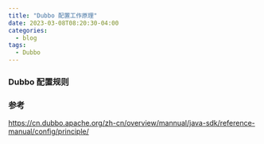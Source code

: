 ```yaml
---
title: "Dubbo 配置工作原理"
date: 2023-03-08T08:20:30-04:00
categories:
  - blog
tags:
  - Dubbo
---
```

### Dubbo 配置规则


### 参考

https://cn.dubbo.apache.org/zh-cn/overview/mannual/java-sdk/reference-manual/config/principle/
